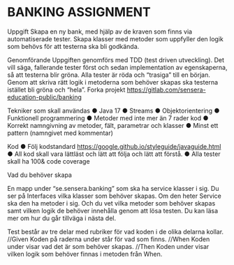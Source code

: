 # BANKING ASSIGNMENT

Uppgift
Skapa en ny bank, med hjälp av de kraven som finns via automatiserade tester.
Skapa klasser med metoder som uppfyller den logik som behövs för att testerna ska bli
godkända.

Genomförande
Uppgiften genomförs med TDD (test driven utveckling). Det vill säga, fallerande tester först
och sedan implementation av egenskaperna, så att testerna blir gröna. Alla tester är röda
och “trasiga” till en början. Genom att skriva rätt logik i metoderna som behöver skapas ska
testerna istället bli gröna och “hela”.
Forka projekt
https://gitlab.com/sensera-education-public/banking


Tekniker som skall användas
● Java 17
● Streams
● Objektorientering
● Funktionell programmering
● Metoder med inte mer än 7 rader kod
● Korrekt namngivning av metoder, fält, parametrar och klasser
● Minst ett pattern (namngivet med kommentar)


Kod
● Följ kodstandard https://google.github.io/styleguide/javaguide.html
● All kod skall vara lättläst och lätt att följa och lätt att förstå.
● Alla tester skall ha 100& code coverage

Vad du behöver skapa

En mapp under “se.sensera.banking” som ska ha service klasser i sig. Du ser på Interfaces
vilka klasser som behöver skapas. Om den heter Service ska den ha metoder i sig. Och du
vet vilka metoder som behöver skapas samt vilken logik de behöver innehålla genom att
lösa testen. Du kan läsa mer om hur du går tillväga i nästa del.

Test består av tre delar med rubriker för vad koden i de olika delarna kollar.
//Given
Koden på raderna under står för vad som finns.
//When
Koden under visar vad det är som behöver skapas.
//Then
Koden under visar vilken logik som behöver finnas i metoden från When.
